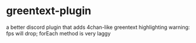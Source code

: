# greentext-plugin
a better discord plugin that adds 4chan-like greentext highlighting
warning: fps will drop; forEach method is very laggy
